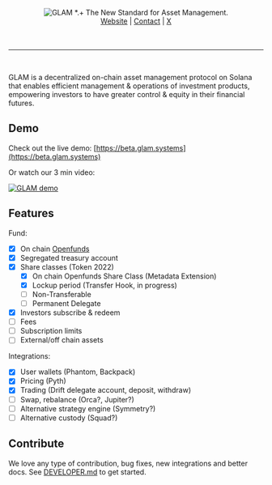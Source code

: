 <p align="center">
 <picture>
    <source media="(prefers-color-scheme: dark)" srcset="https://raw.githubusercontent.com/glamsystems/brand_assets/main/github/github_banner_light.svg">
    <source media="(prefers-color-scheme: light)" srcset="https://raw.githubusercontent.com/glamsystems/brand_assets/main/github/github_banner_dark.svg">
    <img alt="GLAM *.+ The New Standard for Asset Management." src="https://raw.githubusercontent.com/glamsystems/brand_assets/main/github/github_banner_dark.svg">
  </picture>
<br>
    <a href="https://glam.systems" target="_blank">Website</a> |
    <a href="mailto:dev@glam.systems" target="_blank">Contact</a> |
    <a href="https://x.com/glamsystems" target="_blank">X</a>
    <br>
    <br>
    <br>
</p>

---

<br>

GLAM is a decentralized on-chain asset management protocol on Solana that enables efficient management & operations of investment products, empowering investors to have greater control & equity in their financial futures.

## Demo

Check out the live demo: [https://beta.glam.systems](https://beta.glam.systems)

Or watch our 3 min video:

[![GLAM demo](https://img.youtube.com/vi/K6H1TRbiaR4/0.jpg)](https://www.youtube.com/watch?v=K6H1TRbiaR4)

## Features

Fund:

- [x] On chain [Openfunds](https://openfunds.org)
- [x] Segregated treasury account
- [x] Share classes (Token 2022)
  - [x] On chain Openfunds Share Class (Metadata Extension)
  - [x] Lockup period (Transfer Hook, in progress)
  - [ ] Non-Transferable
  - [ ] Permanent Delegate
- [x] Investors subscribe & redeem
- [ ] Fees
- [ ] Subscription limits
- [ ] External/off chain assets

Integrations:

- [x] User wallets (Phantom, Backpack)
- [x] Pricing (Pyth)
- [x] Trading (Drift delegate account, deposit, withdraw)
- [ ] Swap, rebalance (Orca?, Jupiter?)
- [ ] Alternative strategy engine (Symmetry?)
- [ ] Alternative custody (Squad?)

## Contribute

We love any type of contribution, bug fixes, new integrations and better docs. See [DEVELOPER.md](./DEVELOPER.md) to get started.

